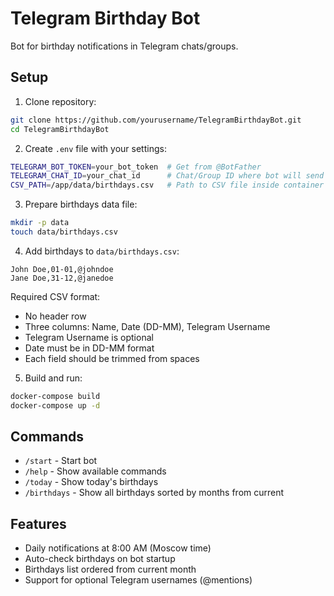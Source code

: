 # Telegram Birthday Bot

Bot for birthday notifications in Telegram chats/groups.

## Setup

1. Clone repository:
```bash
git clone https://github.com/yourusername/TelegramBirthdayBot.git
cd TelegramBirthdayBot
```

2. Create `.env` file with your settings:
```bash
TELEGRAM_BOT_TOKEN=your_bot_token  # Get from @BotFather
TELEGRAM_CHAT_ID=your_chat_id      # Chat/Group ID where bot will send notifications
CSV_PATH=/app/data/birthdays.csv   # Path to CSV file inside container
```

3. Prepare birthdays data file:
```bash
mkdir -p data
touch data/birthdays.csv
```

4. Add birthdays to `data/birthdays.csv`:
```csv
John Doe,01-01,@johndoe
Jane Doe,31-12,@janedoe
```

Required CSV format:
- No header row
- Three columns: Name, Date (DD-MM), Telegram Username
- Telegram Username is optional
- Date must be in DD-MM format
- Each field should be trimmed from spaces

5. Build and run:
```bash
docker-compose build
docker-compose up -d
```

## Commands

- `/start` - Start bot
- `/help` - Show available commands
- `/today` - Show today's birthdays
- `/birthdays` - Show all birthdays sorted by months from current

## Features

- Daily notifications at 8:00 AM (Moscow time)
- Auto-check birthdays on bot startup
- Birthdays list ordered from current month
- Support for optional Telegram usernames (@mentions)